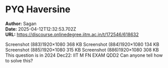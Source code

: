 # PYQ Haversine

**Author:** Sagan  
**Date:** 2025-04-12T12:32:53.702Z  
**URL:** https://discourse.onlinedegree.iitm.ac.in/t/172546/618632

Screenshot (883)1920×1080 368 KB
Screenshot (884)1920×1080 134 KB
Screenshot (885)1920×1080 315 KB
Screenshot (886)1920×1080 308 KB
This question is in 2024 Dec22: IIT M FN EXAM QDD2
Can anyone tell how to solve this?
